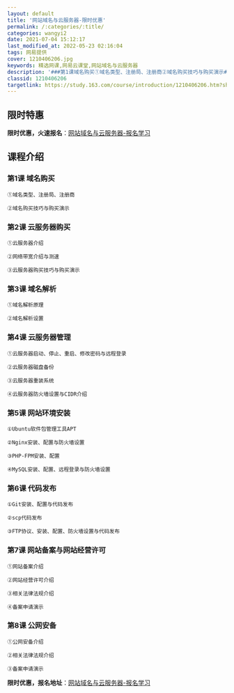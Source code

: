 ```yaml
---
layout: default
title: '网站域名与云服务器-限时优惠'
permalink: /:categories/:title/
categories: wangyi2
date: 2021-07-04 15:12:17
last_modified_at: 2022-05-23 02:16:04
tags: 网易提供
cover: 1210406206.jpg
keywords: 精选网课,网易云课堂,网站域名与云服务器
description: '###第1课域名购买①域名类型、注册局、注册商②域名购买技巧与购买演示###第2课云服务器购买①云服务器介绍②网络带宽介'
classid: 1210406206
targetlink: https://study.163.com/course/introduction/1210406206.htm?share=1&shareId=1025206652&utm_campaign=share&utm_medium=iphoneShare&utm_source=&utm_u=1025206652
---
```


## 限时特惠

**限时优惠，火速报名**：[网站域名与云服务器-报名学习](https://study.163.com/course/introduction/1210406206.htm?share=1&shareId=1025206652&utm_campaign=share&utm_medium=iphoneShare&utm_source=&utm_u=1025206652)

## 课程介绍

### 第1课 域名购买 



    ①域名类型、注册局、注册商

    ②域名购买技巧与购买演示



### 第2课 云服务器购买



    ①云服务器介绍

    ②网络带宽介绍与测速

    ③云服务器购买技巧与购买演示



### 第3课 域名解析



    ①域名解析原理

    ②域名解析设置



### 第4课 云服务器管理 



    ①云服务器启动、停止、重启、修改密码与远程登录

    ②云服务器磁盘备份

    ③云服务器重装系统

    ④云服务器防火墙设置与CIDR介绍



### 第5课 网站环境安装



    ①Ubuntu软件包管理工具APT

    ②Nginx安装、配置与防火墙设置

    ③PHP-FPM安装、配置

    ④MySQL安装、配置、远程登录与防火墙设置



### 第6课 代码发布



    ①Git安装、配置与代码发布

    ②scp代码发布

    ③FTP协议、安装、配置、防火墙设置与代码发布

                  

### 第7课 网站备案与网站经营许可 



    ①网站备案介绍

    ②网站经营许可介绍

    ③相关法律法规介绍

    ④备案申请演示



### 第8课 公网安备 



    ①公网安备介绍

    ②相关法律法规介绍

    ③备案申请演示

**限时优惠，报名地址**：[网站域名与云服务器-报名学习](https://study.163.com/course/introduction/1210406206.htm?share=1&shareId=1025206652&utm_campaign=share&utm_medium=iphoneShare&utm_source=&utm_u=1025206652)

